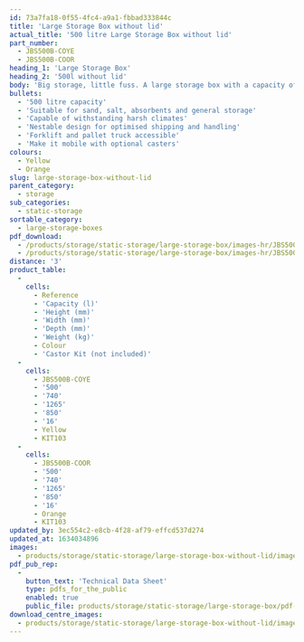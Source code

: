 ```yaml
---
id: 73a7fa18-0f55-4fc4-a9a1-fbbad333844c
title: 'Large Storage Box without lid'
actual_title: '500 litre Large Storage Box without lid'
part_number:
  - JBS500B-COYE
  - JBS500B-COOR
heading_1: 'Large Storage Box'
heading_2: '500l without lid'
body: 'Big storage, little fuss. A large storage box with a capacity of 500 litres.'
bullets:
  - '500 litre capacity'
  - 'Suitable for sand, salt, absorbents and general storage'
  - 'Capable of withstanding harsh climates'
  - 'Nestable design for optimised shipping and handling'
  - 'Forklift and pallet truck accessible'
  - 'Make it mobile with optional casters'
colours:
  - Yellow
  - Orange
slug: large-storage-box-without-lid
parent_category:
  - storage
sub_categories:
  - static-storage
sortable_category:
  - large-storage-boxes
pdf_download:
  - /products/storage/static-storage/large-storage-box/images-hr/JBS500B-COYE_01.jpg
  - /products/storage/static-storage/large-storage-box/images-hr/JBS500B-COYE_02.jpg
distance: '3'
product_table:
  -
    cells:
      - Reference
      - 'Capacity (l)'
      - 'Height (mm)'
      - 'Width (mm)'
      - 'Depth (mm)'
      - 'Weight (kg)'
      - Colour
      - 'Castor Kit (not included)'
  -
    cells:
      - JBS500B-COYE
      - '500'
      - '740'
      - '1265'
      - '850'
      - '16'
      - Yellow
      - KIT103
  -
    cells:
      - JBS500B-COOR
      - '500'
      - '740'
      - '1265'
      - '850'
      - '16'
      - Orange
      - KIT103
updated_by: 3ec554c2-e8cb-4f28-af79-effcd537d274
updated_at: 1634034896
images:
  - products/storage/static-storage/large-storage-box-without-lid/images-lr/JBS500B_01.jpg
pdf_pub_rep:
  -
    button_text: 'Technical Data Sheet'
    type: pdfs_for_the_public
    enabled: true
    public_file: products/storage/static-storage/large-storage-box/pdf-lr/ST-Large-Storage-Box-TD_EN.pdf
download_centre_images:
  - products/storage/static-storage/large-storage-box-without-lid/images-hr/JBS500B_01.jpg
---
```


